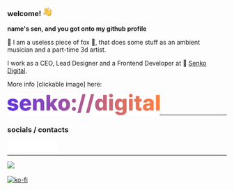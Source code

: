 ### **welcome! <img src="https://raw.githubusercontent.com/senkodev/senkodev/master/icons/emoji/wave.png" width="20" />**
**name's sen, and you got onto my github profile**<br />

🥴 I am a useless piece of fox 🦊, that does some stuff as an ambient musician and a part-time 3d artist. 
<br />

I work as a CEO, Lead Designer and a Frontend Developer at 🦊 <a href="https://senko.digital?utm_source=github&utm_campaign=senkodev">Senko Digital</a>.

More info [clickable image] here:

<a href="https://senko.digital?utm_source=github&utm_campaign=senkodev">
  <img alt="Senko Digital Logo" align="left" width="350px" src="https://raw.githubusercontent.com/senkodev/senkodev/refs/heads/master/icons/senkod-logo.png" />
</a>

<br />
<br />

---

### **socials** / **contacts**

<a href="mailto:github+contact@senko.dev">
  <img alt="Proton" align="left" width="23px" src="https://raw.githubusercontent.com/senkodev/senkodev/master/icons/socials/mail.svg" />
</a>
<a href="https://x.com/senkodev">
  <img alt="Twitter" align="left" width="23px" src="https://raw.githubusercontent.com/senkodev/senkodev/master/icons/socials/twitter.svg" />
</a>
<a href="https://last.fm/user/senkodev">
  <img alt="Last.fm" align="left" width="23px" src="https://raw.githubusercontent.com/senkodev/senkodev/master/icons/socials/lastfm.svg" />
</a>
<a href="https://steamcommunity.com/id/senkodev">
  <img alt="Steam" align="left" width="23px" src="https://raw.githubusercontent.com/senkodev/senkodev/master/icons/socials/steam.svg" />
</a>
<a href="https://open.spotify.com/artist/3hfz8YwOpMlOYFCXE04HMU">
  <img alt="Spotify" align="left" width="23px" src="https://raw.githubusercontent.com/senkodev/senkodev/master/icons/socials/spotify.svg" />
</a>

<br />

---

[![](https://hits.seeyoufarm.com/api/count/incr/badge.svg?url=https%3A%2F%2Fgithub.com%2Fsenkodev%2Fsenkodev&count_bg=%23C21D6A&title_bg=%23121212&icon=&icon_color=%23C21D6A&title=hits&edge_flat=false)](https://senko.dev)

[![ko-fi](https://ko-fi.com/img/githubbutton_sm.svg)](https://ko-fi.com/C0C1D9CDG)
